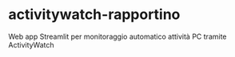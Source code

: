 # activitywatch-rapportino
Web app Streamlit per monitoraggio automatico attività PC tramite ActivityWatch
